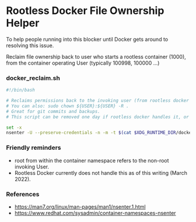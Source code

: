 # Rootless Docker File Ownership Helper

To help people running into this blocker until Docker gets around to resolving this issue.

Reclaim file ownership back to user who starts a rootless container (1000), from the container operating User (typically 100998, 100000 ...)

### docker_reclaim.sh
```bash
#!/bin/bash

# Reclaims permissions back to the invoking user (from rootless docker 100000+ UID operating users)
# You can also: sudo chown ${USER}:${USER} -R .
# Great for git commits and backups.
# This script can be removed one day if rootless docker handles it, or if we switch to podman (slower than docker as of this writing).

set -x
nsenter -U --preserve-credentials -n -m -t $(cat $XDG_RUNTIME_DIR/docker.pid) /usr/bin/chown -R root:root $(pwd)
```

### Friendly reminders
* root from within the container namespace refers to the non-root invoking User. 
* Rootless Docker currently does not handle this as of this writing (March 2022).

### References
* https://man7.org/linux/man-pages/man1/nsenter.1.html
* https://www.redhat.com/sysadmin/container-namespaces-nsenter
